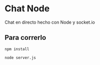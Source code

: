 # Chat Node

Chat en directo hecho con Node y socket.io

## Para correrlo
```
npm install
```
```
node server.js
```
